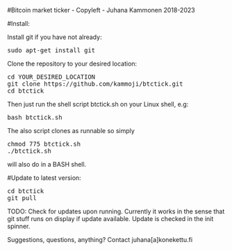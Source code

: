 
#Bitcoin market ticker - Copyleft - Juhana Kammonen 2018-2023

#Install:

Install git if you have not already:

<pre>
sudo apt-get install git
</pre>

Clone the repository to your desired location:

<pre>
cd YOUR_DESIRED_LOCATION
git clone https://github.com/kammoji/btctick.git
cd btctick
</pre>

Then just run the shell script btctick.sh on your Linux shell, e.g:

<pre>
bash btctick.sh
</pre>

The also script clones as runnable so simply

<pre>
chmod 775 btctick.sh
./btctick.sh
</pre>

will also do in a BASH shell.

#Update to latest version:

<pre>
cd btctick
git pull
</pre>

TODO: Check for updates upon running. Currently it works in the sense that git stuff runs on display if update available. Update is checked in the init spinner.

Suggestions, questions, anything?
Contact juhana[a]konekettu.fi

